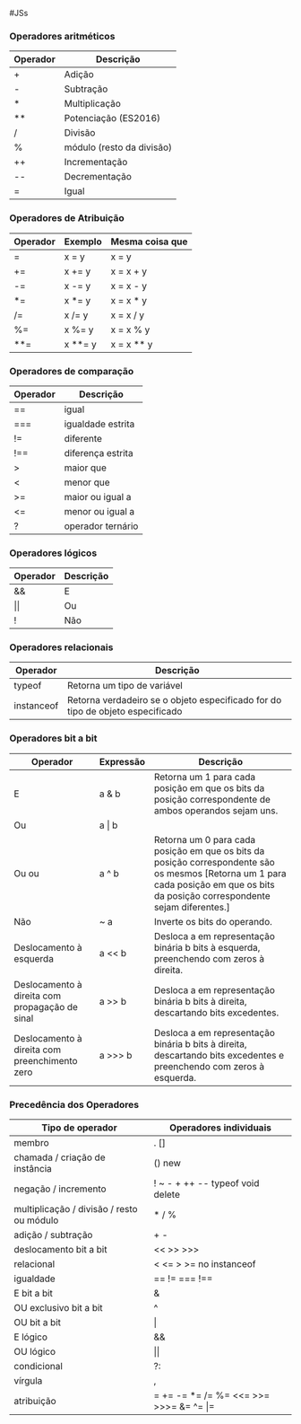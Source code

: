 #JSs 
### Operadores aritméticos

|Operador|Descrição|
|---|---|
|+|Adição|
|-|Subtração|
|\*|Multiplicação|
|\*\*|Potenciação (ES2016)|
|\/|Divisão|
|\%|módulo (resto da divisão)|
|\+\+|Incrementação|
|\-\-|Decrementação|
|\=|Igual|

### Operadores de Atribuição

|Operador|Exemplo|Mesma coisa que|
|---|---|---|
|=|x = y|x = y|
|+=|x += y|x = x + y|
|-=|x -= y|x = x - y|
|\*=|x \*= y|x = x \* y|
|\/=|x \/= y|x = x \/ y|
|\%=|x \%= y|x = x \% y|
|\*\*=|x \*\*= y|x = x \*\* y|

### Operadores de comparação

| Operador | Descrição |
| --- | --- |
| == | igual |
| === | igualdade estrita |
| != | diferente |
| !== | diferença estrita |
| > | maior que |
| < | menor que |
| >= | maior ou igual a |
| <= | menor ou igual a |
| ? | operador ternário |

### Operadores lógicos

|Operador|Descrição|
|---|---|
|&&|E|
|\|\||Ou|
|!|Não|

### Operadores relacionais

|Operador|Descrição|
|---|---|
|typeof|Retorna um tipo de variável|
|instanceof|Retorna verdadeiro se o objeto especificado for do tipo de objeto especificado|

### Operadores bit a bit

|Operador|Expressão|Descrição|
|---|---|---|
|E|a & b|Retorna um 1 para cada posição em que os bits da posição correspondente de ambos operandos sejam uns.|
|Ou|a \| b|
|Ou ou|a ^ b|Retorna um 0 para cada posição em que os bits da posição correspondente são os mesmos [Retorna um 1 para cada posição em que os bits da posição correspondente sejam diferentes.]|
|Não|~ a|Inverte os bits do operando.|
|Deslocamento à esquerda|a << b|Desloca a em representação binária b bits à esquerda, preenchendo com zeros à direita.|
|Deslocamento à direita com propagação de sinal|a >> b|Desloca a em representação binária b bits à direita, descartando bits excedentes.|
|Deslocamento à direita com preenchimento zero|a >>> b|Desloca a em representação binária b bits à direita, descartando bits excedentes e preenchendo com zeros à esquerda.|

### Precedência dos Operadores

| Tipo de operador | Operadores individuais |
| --- | --- |
| membro | . [] |
| chamada / criação de instância | () new |
| negação / incremento | ! ~ - + ++ -- typeof void delete |
| multiplicação / divisão / resto ou módulo | * / % |
| adição / subtração | + - |
| deslocamento bit a bit | << >> >>> |
| relacional | < <= > >= no instanceof |
| igualdade | == != === \!\=\= |
| E bit a bit | & |
| OU exclusivo bit a bit | ^ |
| OU bit a bit | \| |
| E lógico | && |
| OU lógico | \|\| |
| condicional | ?: |
| vírgula | , |
| atribuição | = += -= *= /= %= <<= >>= >>>= &= ^= \|= |
